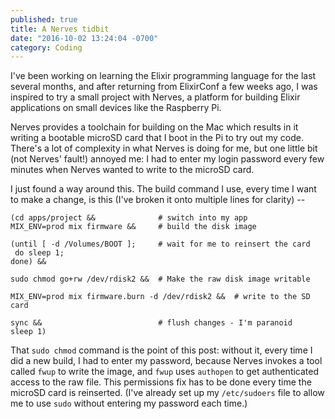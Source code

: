 ```yaml
---
published: true
title: A Nerves tidbit
date: "2016-10-02 13:24:04 -0700"
category: Coding
---
```


I've been working on learning the Elixir programming language for the last several months, and after returning from ElixirConf a few weeks ago, I was inspired to try a small project with Nerves, a platform for building Elixir applications on small devices like the Raspberry Pi.

Nerves provides a toolchain for building on the Mac which results in it writing a bootable microSD card that I boot in the Pi to try out my code. There's a lot of complexity in what Nerves is doing for me, but one little bit (not Nerves' fault!) annoyed me: I had to enter my login password every few minutes when Nerves wanted to write to the microSD card.<!-- more -->

I just found a way around this. The build command I use, every time I want to make a change, is this (I've broken it onto multiple lines for clarity) --

```
(cd apps/project &&              # switch into my app
MIX_ENV=prod mix firmware &&     # build the disk image

(until [ -d /Volumes/BOOT ];     # wait for me to reinsert the card
 do sleep 1;
done) &&

sudo chmod go+rw /dev/rdisk2 &&  # Make the raw disk image writable

MIX_ENV=prod mix firmware.burn -d /dev/rdisk2 &&  # write to the SD card

sync &&                          # flush changes - I'm paranoid
sleep 1)
```

That `sudo chmod` command is the point of this post: without it, every time I did a new build, I had to enter my password, because Nerves invokes a tool called `fwup` to write the image, and `fwup` uses `authopen` to get authenticated access to the raw file. This permissions fix has to be done every time the microSD card is reinserted. (I've already set up my `/etc/sudoers` file to allow me to use `sudo` without entering my password each time.)
